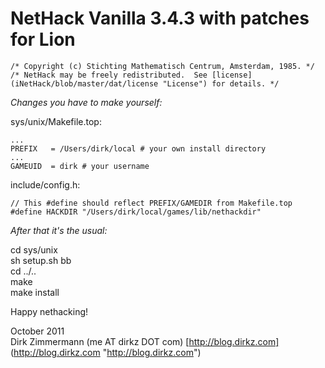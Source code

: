 # NetHack Vanilla 3.4.3 with patches for Lion

    /* Copyright (c) Stichting Mathematisch Centrum, Amsterdam, 1985. */  
    /* NetHack may be freely redistributed.  See [license] (iNetHack/blob/master/dat/license "License") for details. */  

*Changes you have to make yourself:*

sys/unix/Makefile.top:

    ...
    PREFIX	 = /Users/dirk/local # your own install directory
    ...
    GAMEUID  = dirk # your username

include/config.h:

    // This #define should reflect PREFIX/GAMEDIR from Makefile.top
    #define HACKDIR "/Users/dirk/local/games/lib/nethackdir"

*After that it's the usual:*

cd sys/unix  
sh setup.sh bb  
cd ../..  
make  
make install  

Happy nethacking!

October 2011  
Dirk Zimmermann (me AT dirkz DOT com) [http://blog.dirkz.com] (http://blog.dirkz.com "http://blog.dirkz.com")
